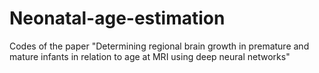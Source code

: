 # Neonatal-age-estimation
Codes of the paper "Determining regional brain growth in premature and mature infants in relation to age at MRI using deep neural networks"
